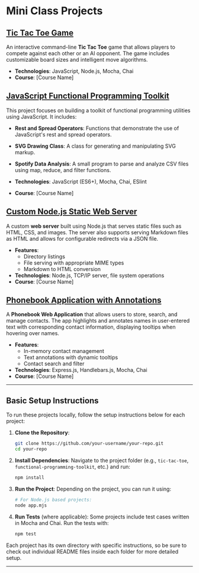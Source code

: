 # Mini Class Projects

## [Tic Tac Toe Game](./tic-tac-toe)
An interactive command-line **Tic Tac Toe** game that allows players to compete against each other or an AI opponent. The game includes customizable board sizes and intelligent move algorithms.

- **Technologies**: JavaScript, Node.js, Mocha, Chai
- **Course**: [Course Name]

## [JavaScript Functional Programming Toolkit](./functional-programming-toolkit)
This project focuses on building a toolkit of functional programming utilities using JavaScript. It includes:
- **Rest and Spread Operators**: Functions that demonstrate the use of JavaScript's rest and spread operators.
- **SVG Drawing Class**: A class for generating and manipulating SVG markup.
- **Spotify Data Analysis**: A small program to parse and analyze CSV files using map, reduce, and filter functions.

- **Technologies**: JavaScript (ES6+), Mocha, Chai, ESlint
- **Course**: [Course Name]

## [Custom Node.js Static Web Server](./node-static-web-server)
A custom **web server** built using Node.js that serves static files such as HTML, CSS, and images. The server also supports serving Markdown files as HTML and allows for configurable redirects via a JSON file.

- **Features**:
  - Directory listings
  - File serving with appropriate MIME types
  - Markdown to HTML conversion
- **Technologies**: Node.js, TCP/IP server, file system operations
- **Course**: [Course Name]

## [Phonebook Application with Annotations](./phonebook-annotator)
A **Phonebook Web Application** that allows users to store, search, and manage contacts. The app highlights and annotates names in user-entered text with corresponding contact information, displaying tooltips when hovering over names.

- **Features**:
  - In-memory contact management
  - Text annotations with dynamic tooltips
  - Contact search and filter
- **Technologies**: Express.js, Handlebars.js, Mocha, Chai
- **Course**: [Course Name]

---

## Basic Setup Instructions

To run these projects locally, follow the setup instructions below for each project:

1. **Clone the Repository**:
    ```bash
    git clone https://github.com/your-username/your-repo.git
    cd your-repo
    ```

2. **Install Dependencies**:
    Navigate to the project folder (e.g., `tic-tac-toe`, `functional-programming-toolkit`, etc.) and run:
    ```bash
    npm install
    ```

3. **Run the Project**:
    Depending on the project, you can run it using:
    ```bash
    # For Node.js based projects:
    node app.mjs
    ```

4. **Run Tests** (where applicable):
    Some projects include test cases written in Mocha and Chai. Run the tests with:
    ```bash
    npm test
    ```

Each project has its own directory with specific instructions, so be sure to check out individual README files inside each folder for more detailed setup.

---

